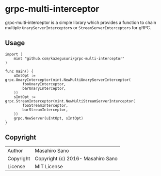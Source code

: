 # grpc-multi-interceptor

grpc-multi-interceptor is a simple library which provides a function to chain multiple `UnaryServerInterceptor`s or `StreamServerInterceptor`s for gRPC.

## Usage

```
import (
	mint "github.com/kazegusuri/grpc-multi-interceptor"
)

func main() {
	uIntOpt := grpc.UnaryInterceptor(mint.NewMultiUnaryServerInterceptor(
		fooUnaryInterceptor,
		barUnaryInterceptor,
	))
	sIntOpt := grpc.StreamInterceptor(mint.NewMultiStreamServerInterceptor(
		fooStreamInterceptor,
		barStreamInterceptor,
	))
	grpc.NewServer(uIntOpt, sIntOpt)
}
```

## Copyright

<table>
  <tr>
    <td>Author</td><td>Masahiro Sano <sabottenda@gmail.com></td>
  </tr>
  <tr>
    <td>Copyright</td><td>Copyright (c) 2016- Masahiro Sano</td>
  </tr>
  <tr>
    <td>License</td><td>MIT License</td>
  </tr>
</table>
